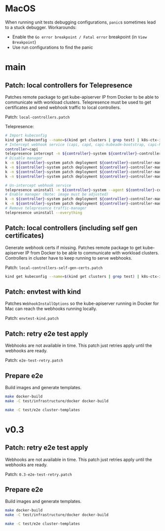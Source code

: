 
# MacOS

When running unit tests debugging configurations, `panic`s sometimes lead to a stuck debugger. Workarounds:
* Enable the `Go error breakpoint / Fatal error` breakpoint (in `View Breakpoint`)
* Use run configurations to find the panic

# main

## Patch: local controllers for Telepresence

Patches remote package to get kube-apiserver IP from Docker to be able to communicate with workload clusters. Telepresence must be used to get certificates and send webhook traffic to local controllers.

Patch: `local-controllers.patch`

Telepresence:

```bash
# Import kubeconfig
kind get kubeconfig --name=$(kind get clusters | grep test) | k8s-ctx-import; kctx kind-$(kind get clusters | grep test)
# Intercept webhook service (capi, capd, capi-kubeadm-bootstrap, capi-kubeadm-control-plane, capo, capv, capz)
controller=capi
telepresence intercept -n ${controller}-system ${controller}-controller-manager --port 9443 --env-file /tmp/local-controller-env --mount "${HOME}/telepresence/${controller}-controller/volumes"
# Disable manager
k -n ${controller}-system patch deployment ${controller}-controller-manager --type json -p='[{"op": "remove", "path": "/spec/template/spec/containers/0/readinessProbe"}]'
k -n ${controller}-system patch deployment ${controller}-controller-manager --type json -p='[{"op": "remove", "path": "/spec/template/spec/containers/0/livenessProbe"}]'
k -n ${controller}-system patch deployment ${controller}-controller-manager --type json -p='[{"op": "replace", "value": "k8s.gcr.io/pause:3.5", "path": "/spec/template/spec/containers/0/image"}]'
k -n ${controller}-system patch deployment ${controller}-controller-manager --type json -p='[{"op": "replace", "value": ["/pause"], "path": "/spec/template/spec/containers/0/command"}]'

# Un-intercept webhook service
telepresence uninstall -n ${controller}-system --agent ${controller}-controller-manager
# Enable manager (Note: image must be adjusted)
k -n ${controller}-system patch deployment ${controller}-controller-manager --type json -p='[{"op": "replace", "value": "gcr.io/k8s-staging-cluster-api/cluster-api-controller:master", "path": "/spec/template/spec/containers/0/image"}]'
k -n ${controller}-system patch deployment ${controller}-controller-manager --type json -p='[{"op": "replace", "value": ["/manager"], "path": "/spec/template/spec/containers/0/command"}]'
# Remove telepresence traffic-manager
telepresence uninstall --everything
```

## Patch: local controllers (including self gen certificates)

Generate webhook certs if missing. Patches remote package to get kube-apiserver IP from Docker to be able to communicate with workload clusters. Controllers in cluster have to keep running to serve webhooks.

Patch: `local-controllers-self-gen-certs.patch`

```bash
kind get kubeconfig --name=$(kind get clusters | grep test) | k8s-ctx-import; kctx kind-$(kind get clusters | grep test)
```

## Patch: envtest with kind

Patches `WebhookInstallOptions` so the kube-apiserver running in Docker for Mac can reach the webhooks running locally.

Patch: `envtest-kind.patch`

## Patch: retry e2e test apply

Webhooks are not available in time. This patch just retries apply until the webhooks are ready.

Patch: `e2e-test-retry.patch`

## Prepare e2e

Build images and generate templates.

```bash
make docker-build
make -C test/infrastructure/docker docker-build

make -C test/e2e cluster-templates
```


# v0.3

## Patch: retry e2e test apply

Webhooks are not available in time. This patch just retries apply until the webhooks are ready.

Patch: `0.3-e2e-test-retry.patch`

## Prepare e2e

Build images and generate templates.

```bash
make docker-build
make -C test/infrastructure/docker docker-build

make -C test/e2e cluster-templates
```
